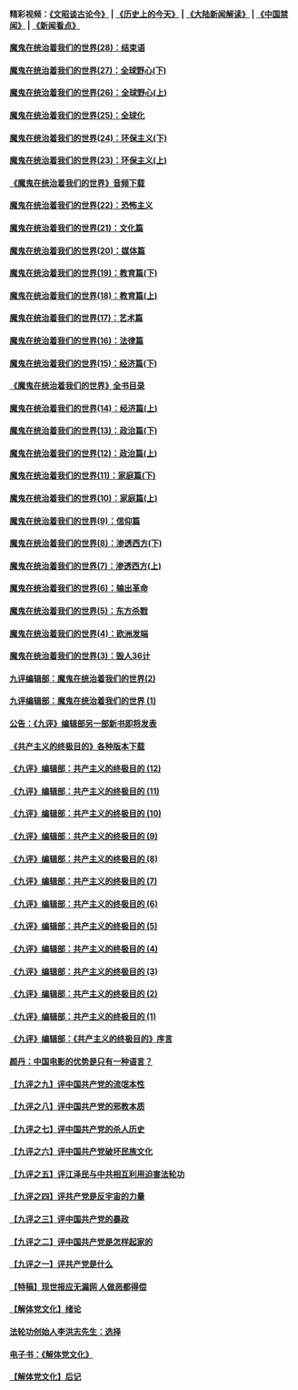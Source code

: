 #### 精彩视频：[《文昭谈古论今》](http://45.76.195.252/wenzhao) | [《历史上的今天》](http://45.76.195.252/today-in-history) | [《大陆新闻解读》](http://45.76.195.252/ntdtv-comedy) | [《中国禁闻》](http://45.76.195.252/ntdtv-news) | [《新闻看点》](http://45.76.195.252/news-insight) 

 #### [魔鬼在统治着我们的世界(28)：结束语](../pages/nsc422/n10936246.md?t=02112131) 

#### [魔鬼在统治着我们的世界(27)：全球野心(下)](../pages/nsc422/n10928319.md?t=02112131) 

#### [魔鬼在统治着我们的世界(26)：全球野心(上)](../pages/nsc422/n10900318.md?t=02112131) 

#### [魔鬼在统治着我们的世界(25)：全球化](../pages/nsc422/n10788205.md?t=02112131) 

#### [魔鬼在统治着我们的世界(24)：环保主义(下)](../pages/nsc422/n10695307.md?t=02112131) 

#### [魔鬼在统治着我们的世界(23)：环保主义(上)](../pages/nsc422/n10688613.md?t=02112131) 

#### [《魔鬼在统治着我们的世界》音频下载](../pages/nsc422/n10635553.md?t=02112131) 

#### [魔鬼在统治着我们的世界(22)：恐怖主义](../pages/nsc422/n10614727.md?t=02112131) 

#### [魔鬼在统治着我们的世界(21)：文化篇](../pages/nsc422/n10597706.md?t=02112131) 

#### [魔鬼在统治着我们的世界(20)：媒体篇](../pages/nsc422/n10586579.md?t=02112131) 

#### [魔鬼在统治着我们的世界(19)：教育篇(下)](../pages/nsc422/n10564808.md?t=02112131) 

#### [魔鬼在统治着我们的世界(18)：教育篇(上)](../pages/nsc422/n10526970.md?t=02112131) 

#### [魔鬼在统治着我们的世界(17)：艺术篇](../pages/nsc422/n10499093.md?t=02112131) 

#### [魔鬼在统治着我们的世界(16)：法律篇](../pages/nsc422/n10485969.md?t=02112131) 

#### [魔鬼在统治着我们的世界(15)：经济篇(下)](../pages/nsc422/n10469975.md?t=02112131) 

#### [《魔鬼在统治着我们的世界》全书目录](../pages/nsc422/n10464261.md?t=02112131) 

#### [魔鬼在统治着我们的世界(14)：经济篇(上)](../pages/nsc422/n10457370.md?t=02112131) 

#### [魔鬼在统治着我们的世界(13)：政治篇(下)](../pages/nsc422/n10448270.md?t=02112131) 

#### [魔鬼在统治着我们的世界(12)：政治篇(上)](../pages/nsc422/n10444576.md?t=02112131) 

#### [魔鬼在统治着我们的世界(11)：家庭篇(下)](../pages/nsc422/n10440961.md?t=02112131) 

#### [魔鬼在统治着我们的世界(10)：家庭篇(上)](../pages/nsc422/n10435448.md?t=02112131) 

#### [魔鬼在统治着我们的世界(9)：信仰篇](../pages/nsc422/n10432159.md?t=02112131) 

#### [魔鬼在统治着我们的世界(8)：渗透西方(下)](../pages/nsc422/n10429603.md?t=02112131) 

#### [魔鬼在统治着我们的世界(7)：渗透西方(上)](../pages/nsc422/n10426013.md?t=02112131) 

#### [魔鬼在统治着我们的世界(6)：输出革命](../pages/nsc422/n10421536.md?t=02112131) 

#### [魔鬼在统治着我们的世界(5)：东方杀戮](../pages/nsc422/n10417707.md?t=02112131) 

#### [魔鬼在统治着我们的世界(4)：欧洲发端](../pages/nsc422/n10414890.md?t=02112131) 

#### [魔鬼在统治着我们的世界(3)：毁人36计](../pages/nsc422/n10411583.md?t=02112131) 

#### [九评编辑部：魔鬼在统治着我们的世界(2)](../pages/nsc422/n10410036.md?t=02112131) 

#### [九评编辑部：魔鬼在统治着我们的世界 (1)](../pages/nsc422/n10406825.md?t=02112131) 

#### [公告：《九评》编辑部另一部新书即将发表](../pages/nsc422/n10405104.md?t=02112131) 

#### [《共产主义的终极目的》各种版本下载](../pages/nsc422/n10022138.md?t=02112131) 

#### [《九评》编辑部：共产主义的终极目的 (12)](../pages/nsc422/n9933272.md?t=02112131) 

#### [《九评》编辑部：共产主义的终极目的 (11)](../pages/nsc422/n9924973.md?t=02112131) 

#### [《九评》编辑部：共产主义的终极目的 (10)](../pages/nsc422/n9920883.md?t=02112131) 

#### [《九评》编辑部：共产主义的终极目的 (9)](../pages/nsc422/n9916363.md?t=02112131) 

#### [《九评》编辑部：共产主义的终极目的 (8)](../pages/nsc422/n9912488.md?t=02112131) 

#### [《九评》编辑部：共产主义的终极目的 (7)](../pages/nsc422/n9901176.md?t=02112131) 

#### [《九评》编辑部：共产主义的终极目的 (6)](../pages/nsc422/n9899359.md?t=02112131) 

#### [《九评》编辑部：共产主义的终极目的 (5)](../pages/nsc422/n9893174.md?t=02112131) 

#### [《九评》编辑部：共产主义的终极目的 (4)](../pages/nsc422/n9891246.md?t=02112131) 

#### [《九评》编辑部：共产主义的终极目的 (3)](../pages/nsc422/n9879879.md?t=02112131) 

#### [《九评》编辑部：共产主义的终极目的 (2)](../pages/nsc422/n9876205.md?t=02112131) 

#### [《九评》编辑部：共产主义的终极目的 (1)](../pages/nsc422/n9865857.md?t=02112131) 

#### [《九评》编辑部：《共产主义的终极目的》序言](../pages/nsc422/n9862666.md?t=02112131) 

#### [颜丹：中国电影的优势是只有一种语言？](../pages/nsc422/n9583062.md?t=02112131) 

#### [【九评之九】评中国共产党的流氓本性](../pages/nsc422/n737542.md?t=02112131) 

#### [【九评之八】评中国共产党的邪教本质](../pages/nsc422/n735942.md?t=02112131) 

#### [【九评之七】评中国共产党的杀人历史](../pages/nsc422/n733806.md?t=02112131) 

#### [【九评之六】评中国共产党破坏民族文化](../pages/nsc422/n731667.md?t=02112131) 

#### [【九评之五】评江泽民与中共相互利用迫害法轮功](../pages/nsc422/n730058.md?t=02112131) 

#### [【九评之四】评共产党是反宇宙的力量](../pages/nsc422/n727814.md?t=02112131) 

#### [【九评之三】评中国共产党的暴政](../pages/nsc422/n725597.md?t=02112131) 

#### [【九评之二】评中国共产党是怎样起家的](../pages/nsc422/n723946.md?t=02112131) 

#### [【九评之一】评共产党是什么](../pages/nsc422/n722529.md?t=02112131) 

#### [【特稿】现世报应无漏网 人做恶都得偿](../pages/nsc422/n4215167.md?t=02112131) 

#### [【解体党文化】绪论](../pages/nsc422/n1449356.md?t=02112131) 

#### [法轮功创始人李洪志先生：选择](../pages/nsc422/n3580738.md?t=02112131) 

#### [电子书：《解体党文化》](../pages/nsc422/n1573484.md?t=02112131) 

#### [【解体党文化】后记](../pages/nsc422/n1531999.md?t=02112131) 

